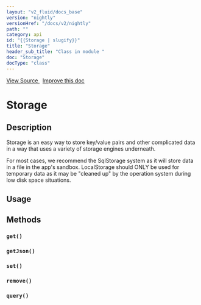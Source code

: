 ```yaml
---
layout: "v2_fluid/docs_base"
version: "nightly"
versionHref: "/docs/v2/nightly"
path: ""
category: api
id: "{{Storage | slugify}}"
title: "Storage"
header_sub_title: "Class in module "
doc: "Storage"
docType: "class"
---
```





<div class="improve-docs">
  <a href='http://github.com/driftyco/ionic2/tree/master/ionic/platform/storage/storage.ts#L0'>
    View Source
  </a>
  &nbsp;
  <a href='http://github.com/driftyco/ionic2/edit/master/ionic/platform/storage/storage.ts#L0'>
    Improve this doc
  </a>

  <!-- TODO(drewrygh, perrygovier): render this block in the correct location, markup identical to component docs -->

</div>




<h1 class="api-title">


Storage






</h1>






<h2>Description</h2>

<p>Storage is an easy way to store key/value pairs and other complicated
data in a way that uses a variety of storage engines underneath.</p>
<p>For most cases, we recommend the SqlStorage system as it will store
data in a file in the app&#39;s sandbox. LocalStorage should ONLY be used
for temporary data as it may be &quot;cleaned up&quot; by the operation system
during low disk space situations.</p>

<h2>Usage</h2>





<h2>Methods</h2>

<div id="get"></div>

<h3>
<code>get()</code>

</h3>












<div id="getJson"></div>

<h3>
<code>getJson()</code>

</h3>












<div id="set"></div>

<h3>
<code>set()</code>

</h3>












<div id="remove"></div>

<h3>
<code>remove()</code>

</h3>












<div id="query"></div>

<h3>
<code>query()</code>

</h3>










<!-- end content block -->


<!-- end body block -->


